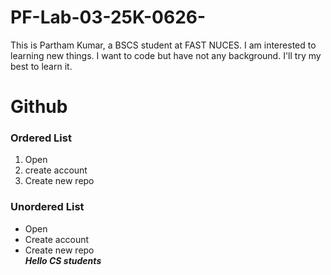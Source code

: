 # PF-Lab-03-25K-0626-
This is Partham Kumar, a BSCS student at FAST NUCES. I am interested to learning new things. I want to code but have not any background. I'll try my best to learn it.
# Github
### Ordered List
1. Open
2. create account
3. Create new repo
### Unordered List
* Open
* Create account
* Create new repo\
***Hello CS students***
  
